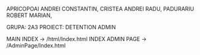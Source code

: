 APRICOPOAI ANDREI CONSTANTIN, 
CRISTEA ANDREI RADU,
PADURARIU ROBERT MARIAN,
 
GRUPA: 2A3
PROIECT: DETENTION ADMIN

MAIN INDEX -> /html/Index.html
INDEX ADMIN PAGE -> /AdminPage/Index.html
